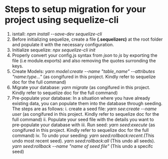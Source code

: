 # Steps to setup migration for your project using sequelize-cli

1. isntall: *npm install --save-dev sequelize-cli*
2. Before initializing sequelize, create a file **(.sequelizerc)** at the root folder and populate it with the necessary configuration.
3. Initialize sequelize: *npx sequelize-cli init*
4. Properly convert your config.js syntax from *json* to *js* by exporting the file (i.e module.exports) and also removing the quotes surronding the keys.
5. Create Models: *yarn model:create --name "table_name" --attributes "name:type..."* (as congifured in this project. Kindly refer to sequelize doc for the full command)
6. Migrate your database: *yarn migrate* (as congifured in this project. Kindly refer to sequelize doc for the full command)
7. Pre-populate your database: In a situation where you have already existing data, you can populate them into the database through seeding. The steps are as follows:
    i. create a seed file: *yarn see:create --name user* (as congifured in this project. Kindly refer to sequelize doc for the full command)
    ii. Populate your seed file with the details you want to pre-populate your database with
    iii. Run seed: *yarn seed:execute* (as congifured in this project. Kindly refer to sequelize doc for the full command)
    iv. To undo your seeding: *yarn seed:rollback:recent*.(This undo most recent seed). *yarn seed:rollback:all* (This undo all seeds). *yarn seed:rollback --name "name of seed file"* (This undo a specifc seed)